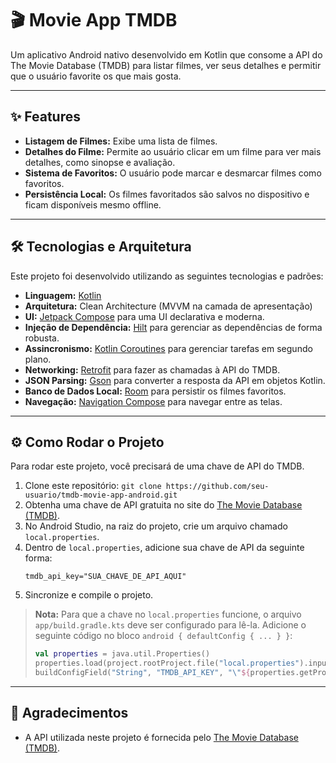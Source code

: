 # 🎬 Movie App TMDB

Um aplicativo Android nativo desenvolvido em Kotlin que consome a API do The Movie Database (TMDB) para listar filmes, ver seus detalhes e permitir que o usuário favorite os que mais gosta.

---

## ✨ Features

* **Listagem de Filmes:** Exibe uma lista de filmes.
* **Detalhes do Filme:** Permite ao usuário clicar em um filme para ver mais detalhes, como sinopse e avaliação.
* **Sistema de Favoritos:** O usuário pode marcar e desmarcar filmes como favoritos.
* **Persistência Local:** Os filmes favoritados são salvos no dispositivo e ficam disponíveis mesmo offline.

---

## 🛠️ Tecnologias e Arquitetura

Este projeto foi desenvolvido utilizando as seguintes tecnologias e padrões:

* **Linguagem:** [Kotlin](https://kotlinlang.org/)
* **Arquitetura:** Clean Architecture (MVVM na camada de apresentação)
* **UI:** [Jetpack Compose](https://developer.android.com/jetpack/compose) para uma UI declarativa e moderna.
* **Injeção de Dependência:** [Hilt](https://developer.android.com/training/dependency-injection/hilt-android) para gerenciar as dependências de forma robusta.
* **Assincronismo:** [Kotlin Coroutines](https://developer.android.com/kotlin/coroutines) para gerenciar tarefas em segundo plano.
* **Networking:** [Retrofit](https://square.github.io/retrofit/) para fazer as chamadas à API do TMDB.
* **JSON Parsing:** [Gson](https://github.com/google/gson) para converter a resposta da API em objetos Kotlin.
* **Banco de Dados Local:** [Room](https://developer.android.com/jetpack/androidx/releases/room) para persistir os filmes favoritos.
* **Navegação:** [Navigation Compose](https://developer.android.com/jetpack/compose/navigation) para navegar entre as telas.

---

## ⚙️ Como Rodar o Projeto

Para rodar este projeto, você precisará de uma chave de API do TMDB.

1.  Clone este repositório: `git clone https://github.com/seu-usuario/tmdb-movie-app-android.git`
2.  Obtenha uma chave de API gratuita no site do [The Movie Database (TMDB)](https://www.themoviedb.org/signup).
3.  No Android Studio, na raiz do projeto, crie um arquivo chamado `local.properties`.
4.  Dentro de `local.properties`, adicione sua chave de API da seguinte forma:
    ```properties
    tmdb_api_key="SUA_CHAVE_DE_API_AQUI"
    ```
5.  Sincronize e compile o projeto.

> **Nota:** Para que a chave no `local.properties` funcione, o arquivo `app/build.gradle.kts` deve ser configurado para lê-la. Adicione o seguinte código no bloco `android { defaultConfig { ... } }`:
> ```kotlin
> val properties = java.util.Properties()
> properties.load(project.rootProject.file("local.properties").inputStream())
> buildConfigField("String", "TMDB_API_KEY", "\"${properties.getProperty("tmdb_api_key")}\"")
> ```

---

## 🙏 Agradecimentos

* A API utilizada neste projeto é fornecida pelo [The Movie Database (TMDB)](https://www.themoviedb.org/).